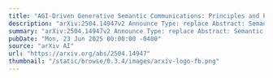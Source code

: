 ```yaml
---
title: "AGI-Driven Generative Semantic Communications: Principles and Practices"
description: "arXiv:2504.14947v2 Announce Type: replace Abstract: Semantic communications leverage artificial intelligence (AI) technologies to extract semantic information for efficient data delivery, thereby significantly reducing communication cost. With the evolution towards artificial general intelligence (AGI), the increasing demands for AGI services pose new challenges to semantic communications. In this context, an AGI application is typically defined on a general-sense task, covering a broad, even unforeseen, set of objectives, as well as driven by the need for a human-friendly interface in forms (e.g., videos, images, or text) easily understood by human users.In response, we introduce an AGI-driven communication paradigm for supporting AGI applications, called generative semantic communication (GSC). We first describe the basic concept of GSC and its difference from existing semantic communications, and then introduce a general framework of GSC based on advanced AI technologies including foundation models and generative models. Two case studies are presented to verify the advantages of GSC. Finally, open challenges and new research directions are discussed to stimulate this line of research and pave the way for practical applications."
summary: "arXiv:2504.14947v2 Announce Type: replace Abstract: Semantic communications leverage artificial intelligence (AI) technologies to extract semantic information for efficient data delivery, thereby significantly reducing communication cost. With the evolution towards artificial general intelligence (AGI), the increasing demands for AGI services pose new challenges to semantic communications. In this context, an AGI application is typically defined on a general-sense task, covering a broad, even unforeseen, set of objectives, as well as driven by the need for a human-friendly interface in forms (e.g., videos, images, or text) easily understood by human users.In response, we introduce an AGI-driven communication paradigm for supporting AGI applications, called generative semantic communication (GSC). We first describe the basic concept of GSC and its difference from existing semantic communications, and then introduce a general framework of GSC based on advanced AI technologies including foundation models and generative models. Two case studies are presented to verify the advantages of GSC. Finally, open challenges and new research directions are discussed to stimulate this line of research and pave the way for practical applications."
pubDate: "Mon, 23 Jun 2025 00:00:00 -0400"
source: "arXiv AI"
url: "https://arxiv.org/abs/2504.14947"
thumbnail: "/static/browse/0.3.4/images/arxiv-logo-fb.png"
---
```


